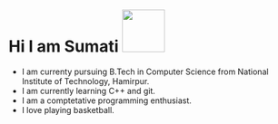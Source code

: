 # Hi I am Sumati <img src="images/giphy.gif" width=75px>

* I am currenty pursuing B.Tech in Computer Science from National Institute of Technology, Hamirpur.
* I am currently learning C++ and git. 
* I am a comptetative programming enthusiast.
* I love playing basketball. 


